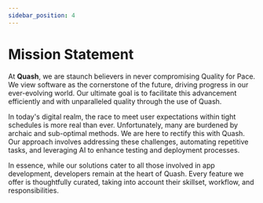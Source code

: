 ```yaml
---
sidebar_position: 4
---
```


# Mission Statement

At **Quash**, we are staunch believers in never compromising Quality for Pace. We view software as the cornerstone of the future, driving progress in our ever-evolving world. Our ultimate goal is to facilitate this advancement efficiently and with unparalleled quality through the use of Quash.

In today's digital realm, the race to meet user expectations within tight schedules is more real than ever. Unfortunately, many are burdened by archaic and sub-optimal methods. We are here to rectify this with Quash. Our approach involves addressing these challenges, automating repetitive tasks, and leveraging AI to enhance testing and deployment processes.

In essence, while our solutions cater to all those involved in app development, developers remain at the heart of Quash. Every feature we offer is thoughtfully curated, taking into account their skillset, workflow, and responsibilities.
